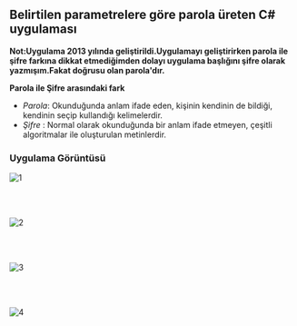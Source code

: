 ## Belirtilen parametrelere göre parola üreten C# uygulaması



**Not:Uygulama 2013 yılında geliştirildi.Uygulamayı geliştirirken parola ile şifre farkına dikkat etmediğimden dolayı uygulama başlığını şifre olarak yazmışım.Fakat doğrusu olan parola'dır.**



**Parola ile Şifre arasındaki fark**
- *Parola*: Okunduğunda anlam ifade eden, kişinin kendinin de bildiği, kendinin seçip kullandığı kelimelerdir.
- *Şifre* : Normal olarak okunduğunda bir anlam ifade etmeyen, çeşitli algoritmalar ile oluşturulan metinlerdir.

 

### Uygulama Görüntüsü
![1](https://user-images.githubusercontent.com/25087769/51808206-f363e500-22a1-11e9-9d85-aeaf2f64c67b.PNG)

<br><br>

![2](https://user-images.githubusercontent.com/25087769/51808207-f52da880-22a1-11e9-8573-94e15f7a8723.PNG)

<br><br>

![3](https://user-images.githubusercontent.com/25087769/51808208-f7900280-22a1-11e9-8bde-2a23055d0398.PNG)

<br><br>

![4](https://user-images.githubusercontent.com/25087769/51808209-f959c600-22a1-11e9-89f9-add741d562fe.PNG)
